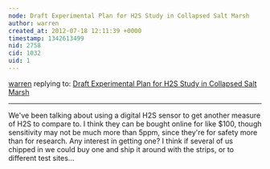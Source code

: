 ```yaml
---
node: Draft Experimental Plan for H2S Study in Collapsed Salt Marsh
author: warren
created_at: 2012-07-18 12:11:39 +0000
timestamp: 1342613499
nid: 2758
cid: 1032
uid: 1
---
```




[warren](../profile/warren) replying to: [Draft Experimental Plan for H2S Study in Collapsed Salt Marsh](../notes/deepwinter/7-11-2012/draft-experimental-plan-h2s-study-collapsed-salt-marsh)

----
We've been talking about using a digital H2S sensor to get another measure of H2S to compare to. I think they can be bought online for like $100, though sensitivity may not be much more than 5ppm, since they're for safety more than for research. Any interest in getting one? I think if several of us chipped in we could buy one and ship it around with the strips, or to different test sites...